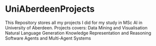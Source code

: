 # UniAberdeenProjects
This Repository stores all my projects I did for my study in MSc AI in University of Aberdeen.
Projects covers:
 	Data Mining and Visualisation 
 	Natural Language Generation 
	Knowledge Representation and Reasoning 
	Software Agents and Multi-Agent Systems 
